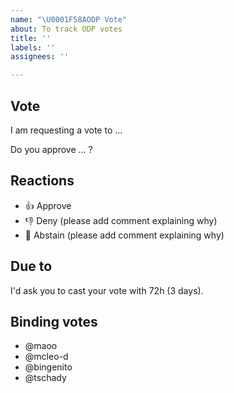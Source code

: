 ```yaml
---
name: "\U0001F58AODP Vote"
about: To track ODP votes
title: ''
labels: ''
assignees: ''

---
```


## Vote
I am requesting a vote to ...

Do you approve ... ?

## Reactions
- 👍 Approve
- 👎 Deny (please add comment explaining why)
- 👀 Abstain (please add comment explaining why)

## Due to
I'd ask you to cast your vote with 72h (3 days).

## Binding votes
- @maoo
- @mcleo-d
- @bingenito
- @tschady
